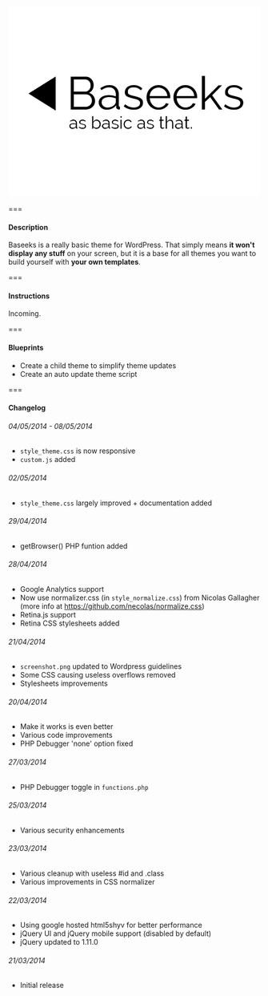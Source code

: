 ![alt text](https://raw.githubusercontent.com/KeitIG/Baseeks/master/screenshot.png "Baseeks Logo")

===

#### Description

Baseeks is a really basic theme for WordPress. That simply means **it won't display any stuff** on your screen, but it is a base for all themes you want to build yourself with **your own templates**.

===

#### Instructions

Incoming.

===

#### Blueprints

* Create a child theme to simplify theme updates
* Create an auto update theme script

===

#### Changelog

###### 04/05/2014 - 08/05/2014

* ```style_theme.css``` is now responsive
* ```custom.js``` added

###### 02/05/2014

* ```style_theme.css``` largely improved + documentation added

###### 29/04/2014

* getBrowser() PHP funtion added

###### 28/04/2014

* Google Analytics support
* Now use normalizer.css (in ```style_normalize.css```) from Nicolas Gallagher (more info at https://github.com/necolas/normalize.css)
* Retina.js support
* Retina CSS stylesheets added

###### 21/04/2014

* ```screenshot.png``` updated to Wordpress guidelines
* Some CSS causing useless overflows removed
* Stylesheets improvements

###### 20/04/2014

* Make it works is even better
* Various code improvements
* PHP Debugger 'none' option fixed

###### 27/03/2014

* PHP Debugger toggle in ```functions.php```

###### 25/03/2014

* Various security enhancements

###### 23/03/2014

* Various cleanup with useless #id and .class
* Various improvements in CSS normalizer

###### 22/03/2014

* Using google hosted html5shyv for better performance
* jQuery UI and jQuery mobile support (disabled by default)
* jQuery updated to 1.11.0

###### 21/03/2014

* Initial release